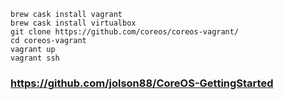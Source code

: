 ```
brew cask install vagrant
brew cask install virtualbox
git clone https://github.com/coreos/coreos-vagrant/
cd coreos-vagrant
vagrant up
vagrant ssh
```

### https://github.com/jolson88/CoreOS-GettingStarted
